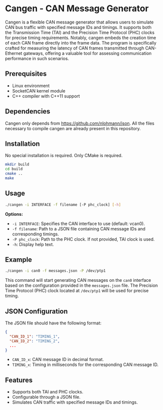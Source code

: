 # Cangen - CAN Message Generator

Cangen is a flexible CAN message generator that allows users to simulate CAN bus traffic with specified message IDs and timings. It supports both the Transmission Time (TAI) and the Precision Time Protocol (PHC) clocks for precise timing requirements. Notably, cangen embeds the creation time of each CAN frame directly into the frame data. The program is specifically crafted for measuring the latency of CAN frames transmitted through CAN-Ethernet gateways, offering a valuable tool for assessing communication performance in such scenarios.

## Prerequisites

- Linux environment
- SocketCAN kernel module
- C++ compiler with C++11 support

## Dependencies

Cangen only depends from https://github.com/nlohmann/json. All the files necessary to compile cangen are already present in this repository.

## Installation

No special installation is required. Only CMake is required.

```bash
mkdir build
cd build 
cmake ..
make
```

## Usage

```bash
./cangen -i INTERFACE -f filename [-P phc_clock] [-h]
```

**Options:**
- `-i INTERFACE`: Specifies the CAN interface to use (default: vcan0).
- `-f filename`: Path to a JSON file containing CAN message IDs and corresponding timings.
- `-P phc_clock`: Path to the PHC clock. If not provided, TAI clock is used.
- `-h`: Display help text.

## Example

```bash
./cangen -i can0 -f messages.json -P /dev/ptp1
```

This command will start generating CAN messages on the `can0` interface based on the configuration provided in the `messages.json` file. The Precision Time Protocol (PHC) clock located at `/dev/ptp1` will be used for precise timing.

## JSON Configuration

The JSON file should have the following format:

```json
{
  "CAN_ID_1": "TIMING_1",
  "CAN_ID_2": "TIMING_2",
  ...
}
```

- `CAN_ID_x`: CAN message ID in decimal format.
- `TIMING_x`: Timing in milliseconds for the corresponding CAN message ID.

## Features

- Supports both TAI and PHC clocks.
- Configurable through a JSON file.
- Simulates CAN traffic with specified message IDs and timings.
